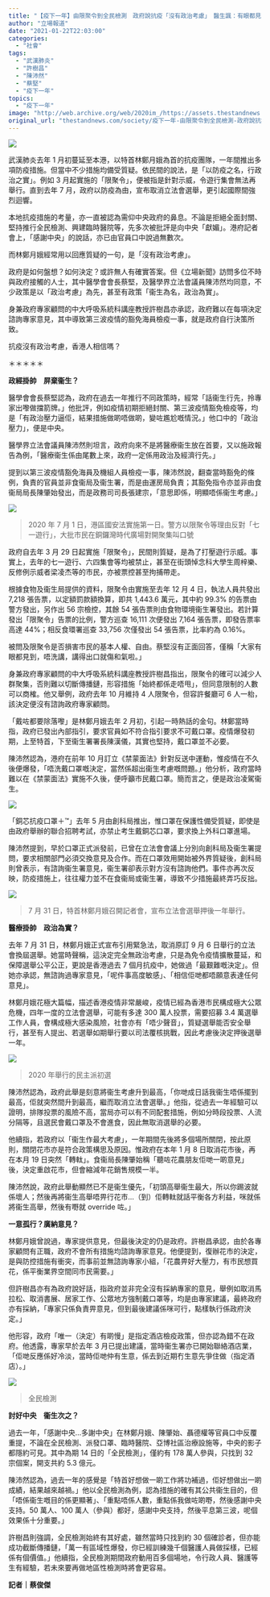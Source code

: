 ```yaml
---
title: "【疫下一年】由限聚令到全民檢測　政府說抗疫「沒有政治考慮」　醫生諷：有眼都見到、唔使講"
author: "立場報道"
date: "2021-01-22T22:03:00"
categories:
  - "社會"
tags:
  - "武漢肺炎"
  - "許樹昌"
  - "陳沛然"
  - "蔡堅"
  - "疫下一年"
topics:
  - "疫下一年"
image: "http://web.archive.org/web/2020im_/https://assets.thestandnews.com/media/photos/20210122-1720copy_PhdeK.png"
original_url: "thestandnews.com/society/疫下一年-由限聚令到全民檢測-政府說抗疫-沒有政治考慮-醫生諷-有眼都見到-唔使講"
---
```

![](http://web.archive.org/web/2020im_/https://assets.thestandnews.com/media/photos/20210122-1720copy_PhdeK.png)

武漢肺炎去年 1 月初蔓延至本港，以特首林鄭月娥為首的抗疫團隊，一年間推出多項防疫措施。但當中不少措施均備受質疑。依民間的說法，是「以防疫之名，行政治之實」。例如 3 月起實施的「限聚令」，便被指是針對示威，令遊行集會無法再舉行。直到去年 7 月，政府以防疫為由，宣布取消立法會選舉，更引起國際間強烈迴響。

本地抗疫措施的考量，亦一直被認為需仰中央政府的鼻息。不論是拒絕全面封關、堅持推行全民檢測、興建臨時醫院等，先多次被批評是向中央「獻媚」。港府記者會上，「感謝中央」的說話，亦已由官員口中說過無數次。

而林鄭月娥經常用以回應質疑的一句，是「沒有政治考慮」。

政府是如何盤想？如何決定？或許無人有確實答案。但《立場新聞》訪問多位不時與政府接觸的人士，其中醫學會會長蔡堅，及醫學界立法會議員陳沛然均同意，不少政策是以「政治考慮」為先，甚至有政策「衞生為名，政治為實」。

身兼政府專家顧問的中大呼吸系統科講座教授許樹昌亦承認，政府難以在每項決定諮詢專家意見，其中導致第三波疫情的豁免海員檢疫一事，就是政府自行決策所致。

抗疫沒有政治考慮，香港人相信嗎？

＊＊＊＊＊

**政經掛帥　屏棄衞生？**

醫學會會長蔡堅認為，政府在過去一年推行不同政策時，經常「話衞生行先，拎專家出嚟做擋箭牌。」他批評，例如疫情初期拒絕封關、第三波疫情豁免檢疫等，均是「有政治壓力逼佢，結果措施做啲唔做啲，變咗尷尬嘅情況。」他口中的「政治壓力」，便是中央。

醫學界立法會議員陳沛然則坦言，政府向來不是將醫療衞生放在首要，又以施政報告為例，「醫療衞生係由尾數上來，政府一定係用政治及經濟行先。」

提到以第三波疫情豁免海員及機組人員檢疫一事，陳沛然說，翻查當時豁免的條例，負責的官員並非食衞局及衞生署，而是由運房局負責；其豁免指令亦並非由食衞局局長陳肇始發出，而是政務司司長張建宗，「意思即係，明顯唔係衞生考慮。」

![](http://web.archive.org/web/2020im_/https://assets.thestandnews.com/media/photos/106419902_3222881884464076_5651964748890369904_o_zym4D_YysbGXn.jpg)
> 2020 年 7 月 1 日，港區國安法實施第一日。警方以限聚令等理由反對「七一遊行」，大批市民在銅鑼灣時代廣場對開聚集叫口號

政府自去年 3 月 29 日起實施「限聚令」，民間則質疑，是為了打壓遊行示威。事實上，去年的七一遊行、六四集會等均被禁止，甚至在街頭悼念科大學生周梓樂、反修例示威者梁凌杰等的市民，亦被票控甚至拘捕帶走。

根據食物及衞生局提供的資料，限聚令由實施至去年 12 月 4 日，執法人員共發出 7,218 張告票，以定額罰款額換算，即共 1,443.6 萬元，其中約 99.3% 的告票由警方發出，另作出 56 宗檢控，其餘 54 張告票則由食物環境衞生署發出。若計算發出「限聚令」告票的比例，警方巡查 16,111 次便發出 7,164 張告票，即發告票率高達 44%；相反食環署巡查 33,756 次僅發出 54 張告票，比率約為 0.16%。

被問及限聚令是否損害市民的基本人權、自由。蔡堅沒有正面回答，僅稱「大家有眼都見到，唔洗講，講得出口就傷和氣啦。」

身兼政府專家顧問的中大呼吸系統科講座教授許樹昌指出，限聚令的確可以減少人群聚集，否則難以切斷傳播鏈，形容措施「始終都係走唔甩」，但同意限制的人數可以商榷。他又舉例，政府去年 10 月維持 4 人限聚令，但容許餐廳可 6 人一枱，該決定便沒有諮詢政府專家顧問。

「戴咗都要除落嚟」是林鄭月娥去年 2 月初，引起一時熱話的金句。林鄭當時指，政府已發出內部指引，要求官員如不符合指引要求不可戴口罩。疫情爆發初期，上至特首，下至衞生署署長陳漢儀，其實也堅持，戴口罩並不必要。

陳沛然認為，港府在前年 10 月訂立《禁蒙面法》針對反送中運動，惟疫情在不久後便爆發，「唔洗戴口罩嘅決定，當然係超出衞生考慮嘅問題。」他分析，政府當時難以在《禁蒙面法》實施不久後，便呼籲市民戴口罩。簡而言之，便是政治凌駕衞生。

![](http://web.archive.org/web/2020im_/https://assets.thestandnews.com/media/photos/Layer200_jjOK1.png)

「銅芯抗疫口罩＋™」去年 5 月由創科局推出，惟口罩在保護性備受質疑，即使是由政府舉辦的聯合招聘考試，亦禁止考生戴銅芯口罩，要求換上外科口罩進場。

陳沛然提到，早於口罩正式派發前，已曾在立法會會議上分別向創科局及衞生署提問，要求相關部門必須交換意見及合作。而在口罩效用開始被外界質疑後，創科局則曾表示，有諮詢衞生署意見，衞生署卻表示對方沒有諮詢他們。事件亦再次反映，防疫措施上，往往權力並不在食衞局或衞生署，導致不少措施最終弄巧反拙。

![](http://web.archive.org/web/2020im_/https://assets.thestandnews.com/media/photos/116628537_10164513013495019_6586703678646807597_o20copy_dCdTJ_65Q4778.png)
> 7 月 31 日，特首林鄭月娥召開記者會，宣布立法會選舉押後一年舉行。

**醫療掛帥　政治為實？**

去年 7 月 31 日，林鄭月娥正式宣布引用緊急法，取消原訂 9 月 6 日舉行的立法會換屆選舉。她當時聲稱，這決定完全無政治考慮，只是為免令疫情擴散蔓延，和保障選舉公平公正，更說是香港過去 7 個月抗疫中，她做過「最艱難嘅決定」。但她亦承認，無諮詢過專家意見，「呢件事高度敏感」、「相信佢哋都唔願意表達任何意見」。

林鄭月娥花極大篇幅，描述香港疫情非常嚴峻，疫情已經為香港市民構成極大公眾危機，四年一度的立法會選舉，可能有多達 300 萬人投票，需要招募 3.4 萬選舉工作人員，會構成極大感染風險，社會亦有「唔少聲音」，質疑選舉能否安全舉行，甚至有人提出、若選舉如期舉行要以司法覆核挑戰，因此考慮後決定押後選舉一年。

![](http://web.archive.org/web/2020im_/https://assets.thestandnews.com/media/photos/Untitled-6_ErKcH_2MgXc2r.png)
> 2020 年舉行的民主派初選

陳沛然認為，政府此舉是刻意將衞生考慮升到最高，「你哋成日話我衞生唔係擺到最高，佢就突然間升到最高，繼而取消立法會選舉。」他指，從過去一年經驗可以證明，排隊投票的風險不高，當局亦可以有不同配套措施，例如分時段投票、人流分隔等，且選民會戴口罩及不會進食，因此無取消選舉的必要。

他續指，若政府以「衞生作最大考慮」，一年期間先後將多個場所關閉，按此原則，關閉花市亦是符合政策構思及原因。惟政府在本年 1 月 8 日取消花市後，再在本月 19 日突然「轉軚」。食衞局長陳肇始稱「聽咗花農朋友佢哋一啲意見」後，決定重啟花市，但會縮減年花銷售規模一半。

陳沛然說，政府此舉動顯然已不是衞生優先，「初頭高舉衞生最大，所以你踢波就係壞人；然後再將衞生高舉唔畀行花市…（到）佢轉軚就話平衡各方利益，咪就係將衞生高舉，然後有嘢就 override 咗。」

**一意孤行？廣納意見？**

林鄭月娥曾說過，專家提供意見，但最後決定的仍是政府。許樹昌承認，由於各專家顧問有正職，政府不會所有措施均諮詢專家意見。他便提到，復辦花市的決定，是與防控措施有衝突，而事前並無諮詢專家小組，「花農畀好大壓力，有市民想買花，係平衡業界空間同市民需要。」

但許樹昌亦有為政府說好話，指政府並非完全沒有採納專家的意見，舉例如取消馬拉松、取消書展、居家工作、公眾地方強制戴口罩等，均是由專家建議，最終政府亦有採納，「專家只係負責畀意見，但到最後建議係咪可行，點樣執行係政府決定。」

他形容，政府「唯一（決定）有啲慢」是指定酒店檢疫政策，但亦認為錯不在政府。他透露，專家早於去年 3 月已提出建議，當時衞生署亦已開始聯絡酒店業，「佢哋反應係好冷淡，當時佢哋仲有生意，係去到近期冇生意先爭住做（指定酒店）。」

![](http://web.archive.org/web/2020im_/https://assets.thestandnews.com/media/photos/Layer200_1L7nb_gwPXAjf.png)
> 全民檢測

**討好中央　衞生次之？**

過去一年，「感謝中央…多謝中央」在林鄭月娥、陳肇始、聶德權等官員口中反覆重提，不論在全民檢測、派發口罩、臨時醫院、亞博社區治療設施等，中央的影子都隱約可見。其中為期 14 日的「全民檢測」，僅約有 178 萬人參與，只找到 32 宗個案，開支共約 5.3 億元。

陳沛然認為，過去一年的感覺是「特首好想做一啲工作將功補過，佢好想做出一啲成績，結果越來越禍。」他以全民檢測為例，認為措施的確有其公共衞生目的，但「唔係衞生嘅目的係更顯著」、「重點唔係人數，重點係我做咗啲嘢，然後感謝中央支持。50 萬人、100 萬人（參與）都好，感謝中央支持，然後平息第三波，呢個效果係十分重要。」

許樹昌則強調，全民檢測始終有其好處，雖然當時只找到約 30 個確診者，但亦能成功截斷傳播鏈，「萬一有區域性爆發，你已經訓練幾千個醫護人員做採樣，已經係有個價值。」他續指，全民檢測期間政府動用百多個場地，令行政人員、醫護等生有經驗，若未來要再做地區性檢測時將會更容易。

**記者｜蔡俊傑**